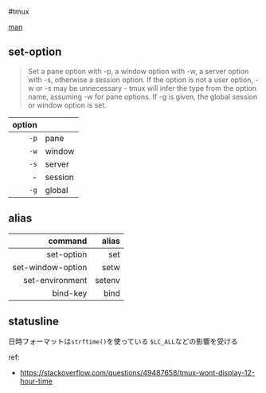 #tmux

[man](https://man.openbsd.org/OpenBSD-current/man1/tmux.1)

## set-option
> Set a pane option with -p, a window option with -w, a server option with -s, otherwise a session option. If the option is not a user option, -w or -s may be unnecessary - tmux will infer the type from the option name, assuming -w for pane options. If -g is given, the global session or window option is set.

| option |         |
| -----: | :------ |
|   `-p` | pane    |
|   `-w` | window  |
|   `-s` | server  |
|      - | session |
|   `-g` | global  |

## alias
|command|alias|
|---:|---:|
|set-option|set|
|set-window-option|setw|
|set-environment|setenv|
|bind-key|bind|

## statusline
日時フォーマットは`strftime()`を使っている
`$LC_ALL`などの影響を受ける

ref:
- https://stackoverflow.com/questions/49487658/tmux-wont-display-12-hour-time
